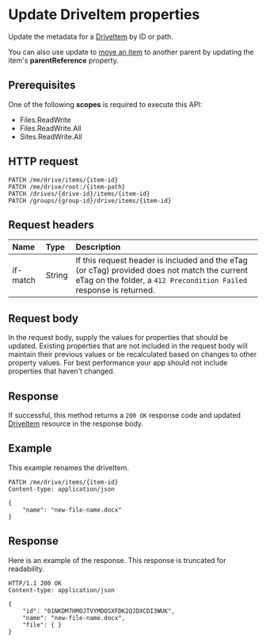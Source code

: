 # Update DriveItem properties

Update the metadata for a [DriveItem](../resources/driveitem.md) by ID or path.

You can also use update to [move an item](item_move.md) to another parent by updating the item's **parentReference** property.

## Prerequisites
One of the following **scopes** is required to execute this API:

* Files.ReadWrite
* Files.ReadWrite.All
* Sites.ReadWrite.All

## HTTP request
<!-- { "blockType": "ignored" } -->
```http
PATCH /me/drive/items/{item-id}
PATCH /me/drive/root:/{item-path}
PATCH /drives/{drive-id}/items/{item-id}
PATCH /groups/{group-id}/drive/items/{item-id}
```

## Request headers

| Name          | Type   | Description                                                                                                                                                         |
|:--------------|:-------|:--------------------------------------------------------------------------------------------------------------------------------------------------------------------|
| if-match      | String | If this request header is included and the eTag (or cTag) provided does not match the current eTag on the folder, a `412 Precondition Failed` response is returned. |

## Request body
In the request body, supply the values for properties that should be updated.
Existing properties that are not included in the request body will maintain their previous values or be recalculated based on changes to other property values.
For best performance your app should not include properties that haven't changed.

## Response
If successful, this method returns a `200 OK` response code and updated [DriveItem](../resources/driveitem.md) resource in the response body.

## Example
This example renames the driveItem.

<!-- {
  "blockType": "request",
  "name": "update_item"
}-->
```http
PATCH /me/drive/items/{item-id}
Content-type: application/json

{
	"name": "new-file-name.docx"
}
```

## Response
Here is an example of the response. This response is truncated for readability.

<!-- {
  "blockType": "response",
  "truncated": true,
  "@odata.type": "microsoft.graph.driveItem"
} -->
```http
HTTP/1.1 200 OK
Content-type: application/json

{
	"id": "01NKDM7HMOJTVYMDOSXFDK2QJDXCDI3WUK",
	"name": "new-file-name.docx",
	"file": { }
}
```

<!-- uuid: 8fcb5dbc-d5aa-4681-8e31-b001d5168d79
2015-10-25 14:57:30 UTC -->
<!-- {
  "type": "#page.annotation",
  "description": "Update item",
  "keywords": "",
  "section": "documentation",
  "tocPath": "OneDrive/Item/Update item"
}-->
